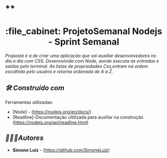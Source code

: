 # **
<h1 align="center">:file_cabinet: ProjetoSemanal Nodejs - Sprint Semanal </h1>

*Proposta é a de criar uma aplicação que vai auxiliar desenvolvedores no dia a dia com CSS. Desenvolvida
com Node, aonde executa as entradas e saidas pelo terminal. As listas de propriedades Css,entram na ordem 
escolhida pelo usuário e retorna ordenada de A a Z.* 

## *🛠️ Construído com*

Ferramentas utilizadas:
* [Node] - (https://nodejs.org/en/docs/)
* [Readline]-Documentação ultilizada para auxiliar na construção (https://nodejs.org/api/readline.html)
## *🙋🏻‍♀️Autores*
* **Simone Luiz** - (https://github.com/SimoneLuiz)
